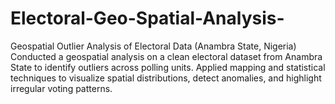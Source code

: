 # Electoral-Geo-Spatial-Analysis-
Geospatial Outlier Analysis of Electoral Data (Anambra State, Nigeria) Conducted a geospatial analysis on a clean electoral dataset from Anambra State to identify outliers across polling units. Applied mapping and statistical techniques to visualize spatial distributions, detect anomalies, and highlight irregular voting patterns.
